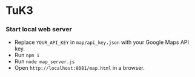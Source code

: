 # TuK3

### Start local web server

* Replace `YOUR_API_KEY` in `map/api_key.json` with your Google Maps API key.
* Run `npm i`
* Run `node map_server.js`
* Open `http://localhost:8081/map.html` in a browser.
